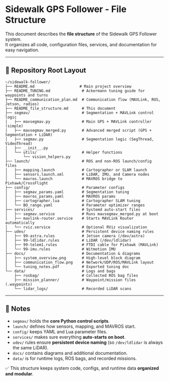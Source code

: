 # Sidewalk GPS Follower - File Structure

This document describes the **file structure** of the Sidewalk GPS
Follower system.\
It organizes all code, configuration files, services, and documentation
for easy navigation.

------------------------------------------------------------------------

## 📁 Repository Root Layout

    ~/sidewalk-follower/
    ├── README.md                    # Main project overview
    ├── README_TUNING.md              # Ackermann tuning guide for waypoints and turns
    ├── README_communication_plan.md  # Communication flow (MAVLink, ROS, Jetson, radios)
    ├── README_file_structure.md      # This document
    ├── segmav/                       # Segmentation + MAVLink control logic
    │   ├── mavsegmav.py              # Main GPS + MAVLink controller (simple)
    │   ├── mavsegmav_merged.py       # Advanced merged script (GPS + Segmentation + LiDAR)
    │   ├── segmav.py                 # Segmentation logic (SegThread, VideoThread)
    │   ├── __init__.py
    │   └── utils/                    # Helper functions
    │       └── vision_helpers.py
    ├── launch/                       # ROS and non-ROS launch/config files
    │   ├── mapping.launch            # Cartographer or SLAM launch
    │   ├── sensors.launch.xml        # LiDAR, IMU, and Camera nodes
    │   └── mavros.launch             # MAVROS bridge to Pixhawk/CrossFlight
    ├── config/                       # Parameter configs
    │   ├── segmav_params.yaml        # Segmentation tuning
    │   ├── mavros_params.yaml        # MAVROS params
    │   ├── cartographer.lua          # Cartographer SLAM tuning
    │   └── BO_range.yaml             # Parameter optimizer ranges
    ├── services/                     # Systemd auto-start files
    │   ├── segmav.service            # Runs mavsegmav_merged.py at boot
    │   ├── mavlink-router.service    # Starts MAVLink Router automatically
    │   └── rviz.service              # Optional RViz visualization
    ├── udev/                         # Persistent device naming rules
    │   ├── 99-astra.rules            # Jetson camera (/dev/astra)
    │   ├── 99-ldlidar.rules          # LiDAR (/dev/ldlidar)
    │   ├── 99-telem1.rules           # FTDI cable for Pixhawk (MAVLink)
    │   └── 99-imu.rules              # Witmotion IMU
    ├── docs/                         # Documentation & diagrams
    │   ├── system_overview.png       # High-level block diagram
    │   ├── communication_flow.png    # Network/UDP/ROS/MAVLink layout
    │   └── tuning_notes.pdf          # Exported tuning doc
    └── data/                         # Logs and bags
        ├── rosbag/                   # Collected ROS bag files
        ├── mission_planner/          # Waypoint/mission files (.waypoints)
        └── lidar_logs/               # Recorded LiDAR scans

------------------------------------------------------------------------

## 🔑 Notes

-   `segmav/` holds the **core Python control scripts**.
-   `launch/` defines how sensors, mapping, and MAVROS start.
-   `config/` keeps YAML and Lua parameter files.
-   `services/` makes sure everything **auto-starts on boot**.
-   `udev/` rules ensure **persistent device naming** (so `/dev/ldlidar`
    is always the same LiDAR).
-   `docs/` contains diagrams and additional documentation.
-   `data/` is for runtime logs, ROS bags, and recorded missions.

✅ This structure keeps system code, configs, and runtime data
**organized and modular**.
